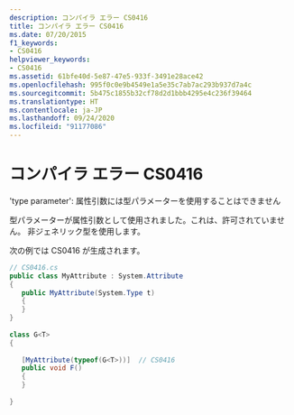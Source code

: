 ```yaml
---
description: コンパイラ エラー CS0416
title: コンパイラ エラー CS0416
ms.date: 07/20/2015
f1_keywords:
- CS0416
helpviewer_keywords:
- CS0416
ms.assetid: 61bfe40d-5e87-47e5-933f-3491e28ace42
ms.openlocfilehash: 995f0c0e9b4549e1a5e35c7ab7ac293b937d7a4c
ms.sourcegitcommit: 5b475c1855b32cf78d2d1bbb4295e4c236f39464
ms.translationtype: HT
ms.contentlocale: ja-JP
ms.lasthandoff: 09/24/2020
ms.locfileid: "91177086"
---
```

# <a name="compiler-error-cs0416"></a>コンパイラ エラー CS0416

'type parameter': 属性引数には型パラメーターを使用することはできません  
  
 型パラメーターが属性引数として使用されました。これは、許可されていません。 非ジェネリック型を使用します。  
  
 次の例では CS0416 が生成されます。  
  
```csharp  
// CS0416.cs  
public class MyAttribute : System.Attribute  
{  
   public MyAttribute(System.Type t)  
   {  
   }  
}  
  
class G<T>  
{  
  
   [MyAttribute(typeof(G<T>))]  // CS0416  
   public void F()  
   {  
   }  
  
}  
```
